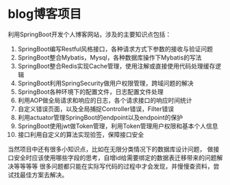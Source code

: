 # blog博客项目
利用SpringBoot开发个人博客网站，涉及的主要知识点包括：
1. SpringBoot编写Restful风格接口，各种请求方式下参数的接收与验证问题
2. SpringBoot整合Mybatis，Mysql，各种数据库操作下Mybatis的写法
3. SpringBoot整合Redis实现Cache管理，使用注解或直接使用代码处理缓存逻辑
4. SpringBoot利用SpringSecurity做用户权限管理，跨域问题的解决
5. SpringBoot各种环境下的配置文件，日志配置文件处理
6. 利用AOP做全局请求和响应的日志，各个请求接口的响应时间统计
7. 自定义错误页面，以及全局捕捉Controller错误，Filter错误
8. 利用actuator管理SpringBoot的endpoint以及endpoint的保护
9. SpringBoot使用jwt做Token管理，利用Token管理用户权限和基本个人信息
10. 接口利用自定义的算法实现验签，保障接口安全

当然项目中还有很多小知识点，比如在无限分类情况下的数据库设计问题，
做接口安全时应该使用哪些字段的思考，自增id给需要绑定的数据表迁移带来的问题解决等等等等
很多问题都只能在实际写代码的过程中才会发现，并慢慢查资料，尝试找最佳方案去解决。

